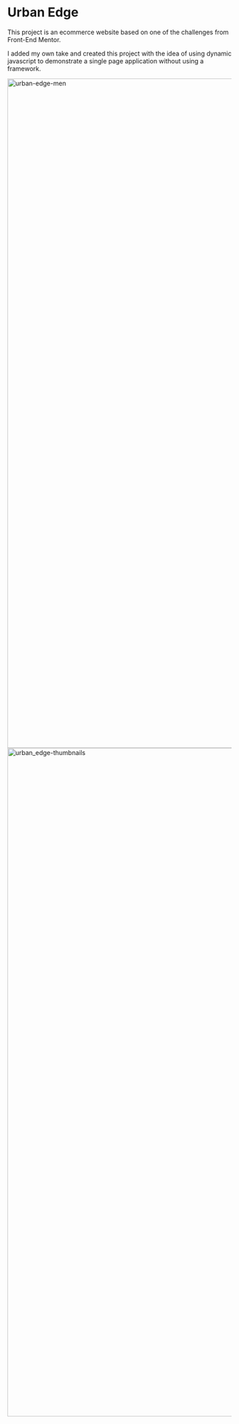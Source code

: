 <h1>Urban Edge</h1>

This project is an ecommerce website based on one of the challenges from Front-End Mentor. 

I added my own take and created this project with the idea of using dynamic javascript to demonstrate a single page application without using a framework.

<img width="1505" alt="urban-edge-men" src="https://github.com/user-attachments/assets/151118e7-0bd0-479a-9c0a-caee443abd75">

<img width="1503" alt="urban_edge-thumbnails" src="https://github.com/user-attachments/assets/2e022b0f-7eec-4e4d-b812-c12a56df6f9e">



